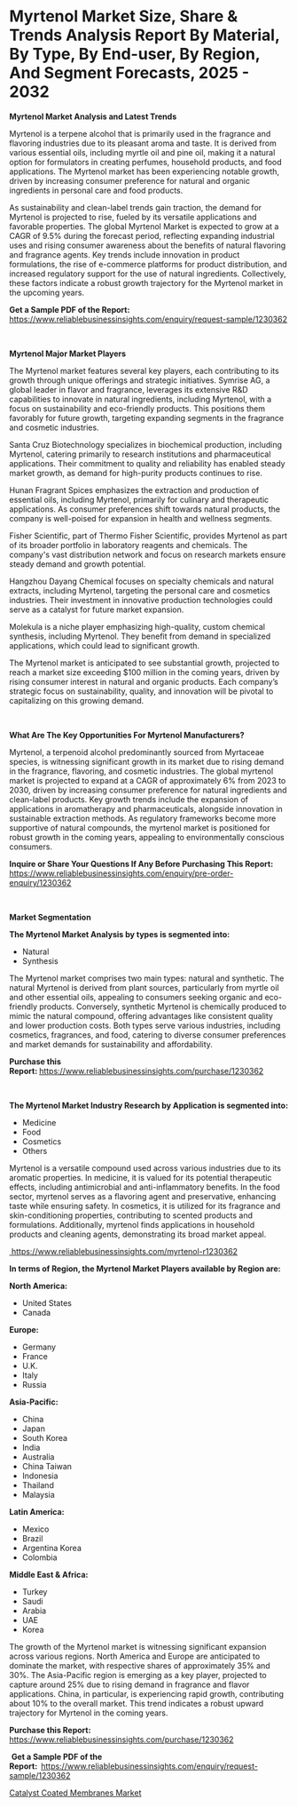 <p><h1>Myrtenol Market Size, Share & Trends Analysis Report By Material, By Type, By End-user, By Region, And Segment Forecasts, 2025 - 2032</h1></p><p><strong>Myrtenol Market Analysis and Latest Trends</strong></p>
<p><p>Myrtenol is a terpene alcohol that is primarily used in the fragrance and flavoring industries due to its pleasant aroma and taste. It is derived from various essential oils, including myrtle oil and pine oil, making it a natural option for formulators in creating perfumes, household products, and food applications. The Myrtenol market has been experiencing notable growth, driven by increasing consumer preference for natural and organic ingredients in personal care and food products.</p><p>As sustainability and clean-label trends gain traction, the demand for Myrtenol is projected to rise, fueled by its versatile applications and favorable properties. The global Myrtenol Market is expected to grow at a CAGR of 9.5% during the forecast period, reflecting expanding industrial uses and rising consumer awareness about the benefits of natural flavoring and fragrance agents. Key trends include innovation in product formulations, the rise of e-commerce platforms for product distribution, and increased regulatory support for the use of natural ingredients. Collectively, these factors indicate a robust growth trajectory for the Myrtenol market in the upcoming years.</p></p>
<p><strong>Get a Sample PDF of the Report:&nbsp;</strong> <a href="https://www.reliablebusinessinsights.com/enquiry/request-sample/1230362?utm_campaign=2239&utm_medium=2&utm_source=Github&utm_content=ia&utm_term=31032025&utm_id=myrtenol">https://www.reliablebusinessinsights.com/enquiry/request-sample/1230362</a></p>
<p>&nbsp;</p>
<p><strong>Myrtenol Major Market Players</strong></p>
<p><p>The Myrtenol market features several key players, each contributing to its growth through unique offerings and strategic initiatives. Symrise AG, a global leader in flavor and fragrance, leverages its extensive R&D capabilities to innovate in natural ingredients, including Myrtenol, with a focus on sustainability and eco-friendly products. This positions them favorably for future growth, targeting expanding segments in the fragrance and cosmetic industries.</p><p>Santa Cruz Biotechnology specializes in biochemical production, including Myrtenol, catering primarily to research institutions and pharmaceutical applications. Their commitment to quality and reliability has enabled steady market growth, as demand for high-purity products continues to rise.</p><p>Hunan Fragrant Spices emphasizes the extraction and production of essential oils, including Myrtenol, primarily for culinary and therapeutic applications. As consumer preferences shift towards natural products, the company is well-poised for expansion in health and wellness segments.</p><p>Fisher Scientific, part of Thermo Fisher Scientific, provides Myrtenol as part of its broader portfolio in laboratory reagents and chemicals. The company's vast distribution network and focus on research markets ensure steady demand and growth potential.</p><p>Hangzhou Dayang Chemical focuses on specialty chemicals and natural extracts, including Myrtenol, targeting the personal care and cosmetics industries. Their investment in innovative production technologies could serve as a catalyst for future market expansion.</p><p>Molekula is a niche player emphasizing high-quality, custom chemical synthesis, including Myrtenol. They benefit from demand in specialized applications, which could lead to significant growth.</p><p>The Myrtenol market is anticipated to see substantial growth, projected to reach a market size exceeding $100 million in the coming years, driven by rising consumer interest in natural and organic products. Each company’s strategic focus on sustainability, quality, and innovation will be pivotal to capitalizing on this growing demand.</p></p>
<p>&nbsp;</p>
<p><strong>What Are The Key Opportunities For Myrtenol Manufacturers?</strong></p>
<p><p>Myrtenol, a terpenoid alcohol predominantly sourced from Myrtaceae species, is witnessing significant growth in its market due to rising demand in the fragrance, flavoring, and cosmetic industries. The global myrtenol market is projected to expand at a CAGR of approximately 6% from 2023 to 2030, driven by increasing consumer preference for natural ingredients and clean-label products. Key growth trends include the expansion of applications in aromatherapy and pharmaceuticals, alongside innovation in sustainable extraction methods. As regulatory frameworks become more supportive of natural compounds, the myrtenol market is positioned for robust growth in the coming years, appealing to environmentally conscious consumers.</p></p>
<p><strong>Inquire or Share Your Questions If Any Before Purchasing This Report:</strong> <a href="https://www.reliablebusinessinsights.com/enquiry/pre-order-enquiry/1230362?utm_campaign=2239&utm_medium=2&utm_source=Github&utm_content=ia&utm_term=31032025&utm_id=myrtenol">https://www.reliablebusinessinsights.com/enquiry/pre-order-enquiry/1230362</a></p>
<p>&nbsp;</p>
<p><strong>Market Segmentation</strong></p>
<p><strong>The Myrtenol Market Analysis by types is segmented into:</strong></p>
<p><ul><li>Natural</li><li>Synthesis</li></ul></p>
<p><p>The Myrtenol market comprises two main types: natural and synthetic. The natural Myrtenol is derived from plant sources, particularly from myrtle oil and other essential oils, appealing to consumers seeking organic and eco-friendly products. Conversely, synthetic Myrtenol is chemically produced to mimic the natural compound, offering advantages like consistent quality and lower production costs. Both types serve various industries, including cosmetics, fragrances, and food, catering to diverse consumer preferences and market demands for sustainability and affordability.</p></p>
<p><strong>Purchase this Report:&nbsp;</strong><a href="https://www.reliablebusinessinsights.com/purchase/1230362?utm_campaign=2239&utm_medium=2&utm_source=Github&utm_content=ia&utm_term=31032025&utm_id=myrtenol">https://www.reliablebusinessinsights.com/purchase/1230362</a></p>
<p>&nbsp;</p>
<p><strong>The Myrtenol Market Industry Research by Application is segmented into:</strong></p>
<p><ul><li>Medicine</li><li>Food</li><li>Cosmetics</li><li>Others</li></ul></p>
<p><p>Myrtenol is a versatile compound used across various industries due to its aromatic properties. In medicine, it is valued for its potential therapeutic effects, including antimicrobial and anti-inflammatory benefits. In the food sector, myrtenol serves as a flavoring agent and preservative, enhancing taste while ensuring safety. In cosmetics, it is utilized for its fragrance and skin-conditioning properties, contributing to scented products and formulations. Additionally, myrtenol finds applications in household products and cleaning agents, demonstrating its broad market appeal.</p></p>
<p><a href="https://www.reliablebusinessinsights.com/myrtenol-r1230362?utm_campaign=2239&utm_medium=2&utm_source=Github&utm_content=ia&utm_term=31032025&utm_id=myrtenol">&nbsp;https://www.reliablebusinessinsights.com/myrtenol-r1230362</a></p>
<p><strong>In terms of Region, the Myrtenol Market Players available by Region are:</strong></p>
<p>
    <p> <strong> North America: </strong>
        <ul>
            <li>United States</li>
            <li>Canada</li>
        </ul>
        </p> 
    <p> <strong> Europe: </strong>
        <ul>
            <li>Germany</li>
            <li>France</li>
            <li>U.K.</li>
            <li>Italy</li>
            <li>Russia</li>
        </ul>
        </p> 
    <p> <strong> Asia-Pacific: </strong>
        <ul>
            <li>China</li>
            <li>Japan</li>
            <li>South Korea</li>
            <li>India</li>
            <li>Australia</li>
            <li>China Taiwan</li>
            <li>Indonesia</li>
            <li>Thailand</li>
            <li>Malaysia</li>
        </ul>
        </p> 
    <p> <strong> Latin America: </strong>
        <ul>
            <li>Mexico</li>
            <li>Brazil</li>
            <li>Argentina Korea</li>
            <li>Colombia</li>
        </ul>
        </p> 
    <p> <strong> Middle East & Africa: </strong>
        <ul>
            <li>Turkey</li>
            <li>Saudi</li>
            <li>Arabia</li>
            <li>UAE</li>
            <li>Korea</li>
        </ul>
    </p>
    </p>
<p><p>The growth of the Myrtenol market is witnessing significant expansion across various regions. North America and Europe are anticipated to dominate the market, with respective shares of approximately 35% and 30%. The Asia-Pacific region is emerging as a key player, projected to capture around 25% due to rising demand in fragrance and flavor applications. China, in particular, is experiencing rapid growth, contributing about 10% to the overall market. This trend indicates a robust upward trajectory for Myrtenol in the coming years.</p></p>
<p><strong>Purchase this Report: </strong><a href="https://www.reliablebusinessinsights.com/purchase/1230362?utm_campaign=2239&utm_medium=2&utm_source=Github&utm_content=ia&utm_term=31032025&utm_id=myrtenol">https://www.reliablebusinessinsights.com/purchase/1230362</a></p>
<p>&nbsp;<strong>Get a Sample PDF of the Report:&nbsp;&nbsp;</strong><a href="https://www.reliablebusinessinsights.com/enquiry/request-sample/1230362?utm_campaign=2239&utm_medium=2&utm_source=Github&utm_content=ia&utm_term=31032025&utm_id=myrtenol">https://www.reliablebusinessinsights.com/enquiry/request-sample/1230362</a></p>
<p><strong></strong></p>
<p><p><a href="https://github.com/JubayerMia832/Market-Research-Report-List-2/blob/main/catalyst-coated-membranes-market.md?utm_campaign=2239&utm_medium=2&utm_source=Github&utm_content=ia&utm_term=31032025&utm_id=myrtenol">Catalyst Coated Membranes Market</a></p></p>